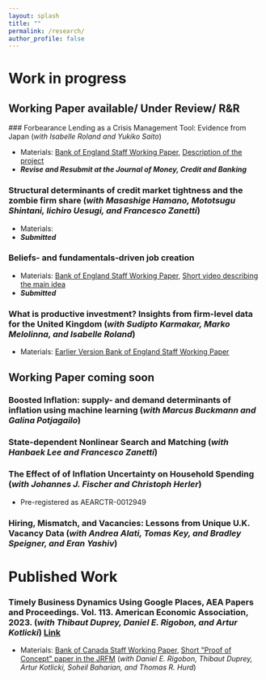 ```yaml
---
layout: splash
title: ""
permalink: /research/
author_profile: false
---
```


# Work in progress

## Working Paper available/ Under Review/ R&R

### Forbearance Lending as a Crisis Management Tool: Evidence from Japan (*with Isabelle Roland and Yukiko Saito*)
* Materials: [Bank of England Staff Working Paper](https://www.bankofengland.co.uk/working-paper/2024/forbearance-lending-as-a-crisis-management-tool-evidence-from-japan), [Description of the project](https://www.keynesfund.econ.cam.ac.uk/roland-forbearance-lending-as-a-crisis-management-tool-in-Japan)
* ***Revise and Resubmit at the Journal of Money, Credit and Banking***

### Structural determinants of credit market tightness and the zombie firm share (*with Masashige Hamano, Mototsugu Shintani, Iichiro Uesugi, and Francesco Zanetti*)
 * Materials: 
 * ***Submitted***

### Beliefs- and fundamentals-driven job creation 
 * Materials: [Bank of England Staff Working Paper](https://www.bankofengland.co.uk/-/media/boe/files/working-paper/2023/beliefs-and-fundamentals-driven-job-creation.pdf), [Short video describing the main idea](https://www.youtube.com/watch?v=1CuFVz8nZiM&t=62s)
 * ***Submitted***

### What is productive investment? Insights from firm-level data for the United Kingdom (*with Sudipto Karmakar, Marko Melolinna, and Isabelle Roland*)
 * Materials: [Earlier Version Bank of England Staff Working Paper](https://www.bankofengland.co.uk/working-paper/2022/what-is-productive-investment-insights-from-firm-level-data-for-the-united-kingdom)


## Working Paper coming soon

### Boosted Inflation: supply- and demand determinants of inflation using machine learning (*with Marcus Buckmann and Galina Potjagailo*)

### State-dependent Nonlinear Search and Matching (*with Hanbaek Lee and Francesco Zanetti*) 

### The Effect of of Inflation Uncertainty on Household Spending (*with Johannes J. Fischer and Christoph Herler*)
 * Pre-registered as AEARCTR-0012949

### Hiring, Mismatch, and Vacancies: Lessons from Unique U.K. Vacancy Data (*with Andrea Alati, Tomas Key, and Bradley Speigner, and Eran Yashiv*)

# Published Work

### Timely Business Dynamics Using Google Places, AEA Papers and Proceedings. Vol. 113. American Economic Association, 2023. (*with  Thibaut Duprey, Daniel E. Rigobon, and Artur Kotlicki*) [Link](https://www.aeaweb.org/articles?id=10.1257/pandp.20231050)
 * Materials: [Bank of Canada Staff Working Paper](https://www.bankofcanada.ca/2022/01/staff-working-paper-2022-1/), [Short "Proof of Concept" paper in the JRFM](https://www.mdpi.com/1911-8074/15/4/183) (*with Daniel E. Rigobon, Thibaut Duprey, Artur Kotlicki, Soheil Baharian, and Thomas R. Hurd*)


  


<br />
<br />
<br />
<br />
<br />
<br />
<br />
<br />
<br />
<br />
<br />
<br />
<br />
<br />
<br />
<br />
<br />
<br />
<br />
<br />
<br />
<br />
<br />
<br />
<br />
<br />
<br />
<br />
<br />
<br />
<br />

<!--
{% if author.googlescholar %}
  You can also find my articles on <u><a href="{{author.googlescholar}}">my Google Scholar profile</a>.</u>
{% endif %}

{% include base_path %}

{% for post in site.publications reversed %}
  {% include archive-single.html %}
{% endfor %}

-->